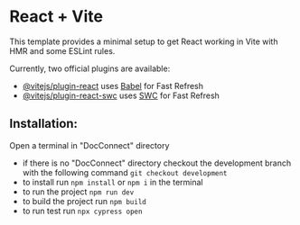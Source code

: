 # React + Vite

This template provides a minimal setup to get React working in Vite with HMR and some ESLint rules.

Currently, two official plugins are available:

- [@vitejs/plugin-react](https://github.com/vitejs/vite-plugin-react/blob/main/packages/plugin-react/README.md) uses [Babel](https://babeljs.io/) for Fast Refresh
- [@vitejs/plugin-react-swc](https://github.com/vitejs/vite-plugin-react-swc) uses [SWC](https://swc.rs/) for Fast Refresh

## Installation:
Open a terminal in "DocConnect" directory

- if there is no "DocConnect" directory checkout the development branch with the following command `git checkout development`
- to install run `npm install` or `npm i` in the terminal
- to run the project `npm run dev`
- to build the project run `npm build`
- to run test run `npx cypress open`
